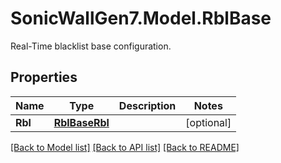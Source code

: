# SonicWallGen7.Model.RblBase
Real-Time blacklist base configuration.

## Properties

Name | Type | Description | Notes
------------ | ------------- | ------------- | -------------
**Rbl** | [**RblBaseRbl**](RblBaseRbl.md) |  | [optional] 

[[Back to Model list]](../README.md#documentation-for-models) [[Back to API list]](../README.md#documentation-for-api-endpoints) [[Back to README]](../README.md)

